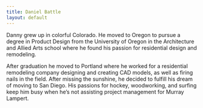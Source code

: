 ```yaml
---
title: Daniel Battle
layout: default
---
```


Danny grew up in colorful Colorado. He moved to Oregon to pursue a degree in Product Design from the University of Oregon in the Architecture and Allied Arts school where he found his passion for residential design and remodeling.

After graduation he moved to Portland where he worked for a residential remodeling company designing and creating CAD models, as well as firing nails in the field. After missing the sunshine, he decided to fulfill his dream of moving to San Diego. His passions for hockey, woodworking, and surfing keep him busy when he’s not assisting project management for Murray Lampert.
